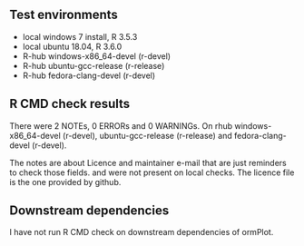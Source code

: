 ## Test environments
* local windows 7 install, R 3.5.3
* local ubuntu 18.04, R 3.6.0
* R-hub windows-x86_64-devel (r-devel)
* R-hub ubuntu-gcc-release (r-release)
* R-hub fedora-clang-devel (r-devel)

## R CMD check results
There were 2 NOTEs, 0 ERRORs and 0 WARNINGs.
On rhub windows-x86_64-devel (r-devel), ubuntu-gcc-release (r-release) and
fedora-clang-devel (r-devel).

The notes are about Licence and maintainer e-mail that are just reminders to 
check those fields. and were not present on local checks. The licence file is
the one provided by github.

## Downstream dependencies
I have not run R CMD check on downstream dependencies of ormPlot. 

